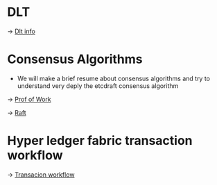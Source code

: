 # DLT
-> [Dlt info](./dlt.md)
# Consensus Algorithms
- We will make a brief resume about consensus algorithms and try to understand very deply the etcdraft consensus algorithm
  
-> [Prof of Work](./PoW.md)


-> [Raft](./raft.md)

# Hyper ledger fabric transaction workflow
-> [Transacion workflow](./transactionFlow.md)
